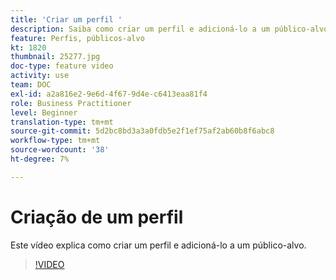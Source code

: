 ```yaml
---
title: 'Criar um perfil '
description: Saiba como criar um perfil e adicioná-lo a um público-alvo.
feature: Perfis, públicos-alvo
kt: 1820
thumbnail: 25277.jpg
doc-type: feature video
activity: use
team: DOC
exl-id: a2a816e2-9e6d-4f67-9d4e-c6413eaa81f4
role: Business Practitioner
level: Beginner
translation-type: tm+mt
source-git-commit: 5d2bc8bd3a3a0fdb5e2f1ef75af2ab60b8f6abc8
workflow-type: tm+mt
source-wordcount: '38'
ht-degree: 7%

---
```


# Criação de um perfil

Este vídeo explica como criar um perfil e adicioná-lo a um público-alvo.

>[!VIDEO](https://video.tv.adobe.com/v/25277/?quality=12)
